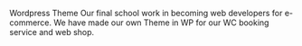 Wordpress Theme
Our final school work in becoming web developers for e-commerce. We have made our own Theme in WP for our WC booking service and web shop.
